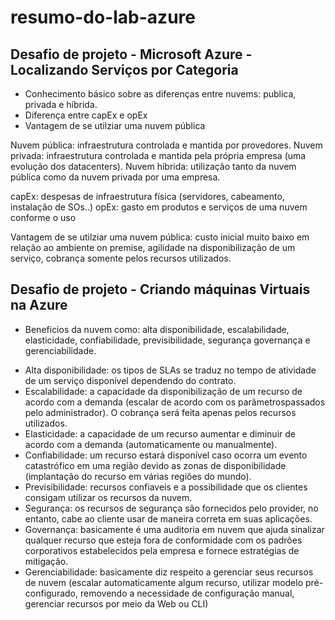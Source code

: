 # resumo-do-lab-azure

 
## Desafio de projeto - Microsoft Azure - Localizando Serviços por Categoria

- Conhecimento básico sobre as diferenças entre nuvems: publica, privada e híbrida.
- Diferença entre capEx e opEx
- Vantagem de se utilziar uma nuvem pública

Nuvem pública: infraestrutura controlada e mantida por provedores.
Nuvem privada: infraestrutura controlada e mantida pela própria empresa (uma evolução dos datacenters).
Nuvem híbrida: utilização tanto da nuvem pública como da nuvem privada por uma empresa.

capEx: despesas de infraestrutura física (servidores, cabeamento, instalação de SOs..)
opEx: gasto em produtos e serviços de uma nuvem conforme o uso

Vantagem de se utilziar uma nuvem pública: custo inicial muito baixo em relação ao ambiente on premise, agilidade na disponibilização de um serviço,
cobrança somente pelos recursos utilizados.


## Desafio de projeto - Criando máquinas Virtuais na Azure

- Beneficios da nuvem como: alta disponibilidade, escalabilidade, elasticidade, confiabilidade, previsibilidade, segurança governança e gerenciabilidade.

* Alta disponibilidade: os tipos de SLAs se traduz no tempo de atividade de um serviço disponível dependendo do contrato.
* Escalabilidade: a capacidade da disponibilização de um recurso de acordo com a demanda (escalar de acordo com os parâmetrospassados pelo administrador).
O cobrança será feita apenas pelos recursos utilizados.
* Elasticidade: a capacidade de um recurso aumentar e diminuir de acordo com a demanda (automaticamente ou manualmente).
* Confiabilidade: um recurso estará disponível caso ocorra um evento catastrófico em uma região devido as zonas de disponibilidade (implantação do recurso
em várias regiões do mundo).
* Previsibilidade: recursos confiaveis e a possibilidade que os clientes consigam utilizar os recursos da nuvem.
* Segurança: os recursos de segurança são fornecidos pelo provider, no entanto, cabe ao cliente usar de maneira correta em suas aplicações.
* Governança: basicamente é uma auditoria em nuvem que ajuda sinalizar qualquer recurso que esteja fora de conformidade com os padrões corporativos estabelecidos pela empresa e fornece estratégias de mitigação.
* Gerenciabilidade: basicamente diz respeito a gerenciar seus recursos de nuvem (escalar automaticamente algum recurso, utilizar modelo pré-configurado, removendo a necessidade de configuração manual, gerenciar recursos por meio da Web ou CLI)

